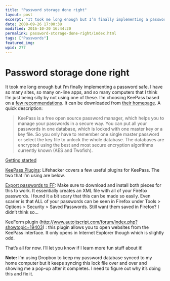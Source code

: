 ```yaml
---
title: "Password storage done right"
layout: post
excerpt: "It took me long enough but I’m finally implementing a password safe and I’m choosing KeePass."
date: 2008-09-26 17:00:38
modified: 2016-10-20 16:44:20
permalink: password-storage-done-right/index.html
tags: ["Passwords"]
featured_img:
wpid: 277
---
```


# Password storage done right

It took me long enough but I’m finally implementing a password safe. I have so many sites, so many on-line apps, and so many computers that I think I’m just being silly by not using one of these. I’m choosing KeePass based on a [few recommendations](http://lifehacker.com/5052582/best-of-the-best-the-hive-five-winners). It can be downloaded from [their homepage](http://keepass.info/). A quick description:

> KeePass is a free open source password manager, which helps you to manage your passwords in a secure way. You can put all your passwords in one database, which is locked with one master key or a key file. So you only have to remember one single master password or select the key file to unlock the whole database. The databases are encrypted using the best and most secure encryption algorithms currently known (AES and Twofish).

[Getting started](http://lifehacker.com/software/top/geek-to-live--securely-track-your-passwords-184774.php)

[KeePass Plugins](http://lifehacker.com/5046988/eight-best-keepass-plug+ins-to-master-your-passwords): Lifehacker covers a few useful plugins for KeePass. The two that I’m using are below.

[Export passwords to FF](http://www.mccreath.org.uk/Article/ClockWork-FireFox-to-KeePass-Converter_8.aspx): Make sure to download and install both pieces for this to work. It essentially creates an XML file with all of your Firefox passwords. I found it a bit scary that this can be made so easily. Even scarier is that ALL of your passwords can be seen in Firefox under Tools &gt; Options &gt; Security &gt; Saved Passwords. Still want them saved in Firefox? I didn’t think so…

KeeForm plugin (http://www.autoitscript.com/forum/index.php?showtopic=19403) : this plugin allows you to open websites from the KeePass interface. It only opens in Internet Explorer though which is slightly odd.

That’s all for now. I’ll let you know if I learn more fun stuff about it!

**Note:** I’m using Dropbox to keep my password database synced to my home computer but it keeps syncing this lock file over and over and showing me a pop-up after it completes. I need to figure out why it’s doing this and fix it.
